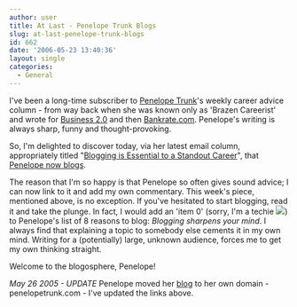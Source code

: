 ```yaml
---
author: user
title: At Last - Penelope Trunk Blogs
slug: at-last-penelope-trunk-blogs
id: 662
date: '2006-05-23 13:40:36'
layout: single
categories:
  - General
---
```


I've been a long-time subscriber to [Penelope Trunk](http://www.penelopetrunk.com/)'s weekly career advice column - from way back when she was known only as 'Brazen Careerist' and wrote for [Business 2.0](http://money.cnn.com/magazines/business2/) and then [Bankrate.com](http://www.bankrate.com/brm/archive_BrazenCareerist.asp). Penelope's writing is always sharp, funny and thought-provoking.

So, I'm delighted to discover today, via her latest email column, appropriately titled "[Blogging is Essential to a Standout Career](http://blog.penelopetrunk.com/2006/05/blogging_essential_for_a_good.html)", that [Penelope now blogs](http://blog.penelopetrunk.com/).

The reason that I'm so happy is that Penelope so often gives sound advice; I can now link to it and add my own commentary. This week's piece, mentioned above, is no exception. If you've hesitated to start blogging, read it and take the plunge. In fact, I would add an 'item 0' (sorry, I'm a techie ![](http://blogs.sun.com/roller/images/smileys/smile.gif)) to Penelope's list of 8 reasons to blog: _Blogging sharpens your mind_. I always find that explaining a topic to somebody else cements it in my own mind. Writing for a (potentially) large, unknown audience, forces me to get my own thinking straight.

Welcome to the blogosphere, Penelope!

_May 26 2005 - UPDATE_ Penelope moved her [blog](http://blog.penelopetrunk.com/) to her own domain - penelopetrunk.com - I've updated the links above.